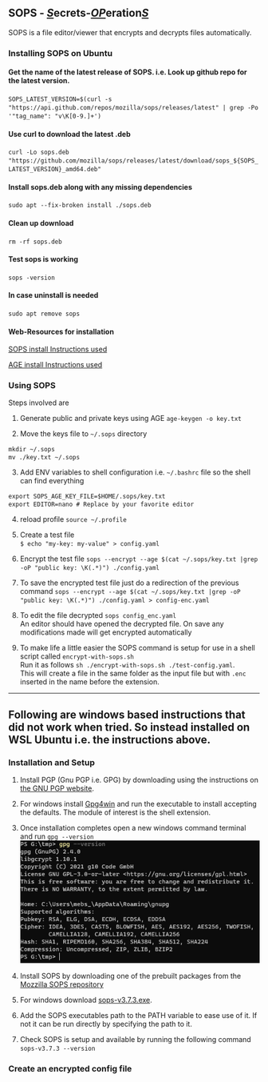 ## SOPS - <u><i>S</i></u>ecrets-<u><i>OP</i></u>eration<u><i>S</i></u>
SOPS is a file editor/viewer that encrypts and decrypts files automatically.


### Installing SOPS on Ubuntu

#### Get the name of the latest release of SOPS. i.e. Look up github repo for the latest version. <br/>

`SOPS_LATEST_VERSION=$(curl -s "https://api.github.com/repos/mozilla/sops/releases/latest" | grep -Po '"tag_name": "v\K[0-9.]+')`


#### Use curl to download the latest .deb <br/>

`curl -Lo sops.deb "https://github.com/mozilla/sops/releases/latest/download/sops_${SOPS_LATEST_VERSION}_amd64.deb"`

#### Install sops.deb along with any missing dependencies</br>
`sudo apt --fix-broken install ./sops.deb`

#### Clean up download <br/>
`rm -rf sops.deb`

#### Test sops is working <br/>
`sops -version`

#### In case uninstall is needed <br/>
`sudo apt remove sops`


#### Web-Resources for installation
[SOPS install Instructions used](https://docs.technotim.live/posts/install-mozilla-sops/)

[AGE install Instructions used](https://docs.technotim.live/posts/install-age/)


### Using SOPS
Steps involved are

1. Generate public and private keys using AGE `age-keygen -o key.txt`

2. Move the keys file to `~/.sops` directory <br/>
```
mkdir ~/.sops
mv ./key.txt ~/.sops
```

3. Add ENV variables to shell configuration i.e. `~/.bashrc` file so the shell can find everything <br/>
```
export SOPS_AGE_KEY_FILE=$HOME/.sops/key.txt
export EDITOR=nano # Replace by your favorite editor
```
4. reload profile `source ~/.profile`

5. Create a test file<br/>
`$ echo "my-key: my-value" > config.yaml`

6. Encrypt the test file
`sops --encrypt --age $(cat ~/.sops/key.txt |grep -oP "public key: \K(.*)") ./config.yaml`

7. To save the encrypted test file just do a redirection of the previous command
`sops --encrypt --age $(cat ~/.sops/key.txt |grep -oP "public key: \K(.*)") ./config.yaml > config-enc.yaml`

8. To edit the file decrypted
`sops config_enc.yaml` <br/>
An editor should have opened the decrypted file. On save any modifications made will get encrypted automatically

9. To make life a little easier the SOPS command is setup for use in a shell script called `encrypt-with-sops.sh` <br/>
Run it as follows `sh ./encrypt-with-sops.sh ./test-config.yaml`. <br/>
This will create a file in the same folder as the input file but with `.enc` inserted in the name before the extension.

---
## Following are windows based instructions that did not work when tried. So instead installed on WSL Ubuntu i.e. the instructions above.
### Installation and Setup

1. Install PGP (Gnu PGP i.e. GPG) by downloading using the instructions on [the GNU PGP website](https://www.gnupg.org/download/index.html). 

2. For windows install [Gpg4win](https://gpg4win.org/download.html) and run the executable to install accepting the defaults. The module of interest is the shell extension.

3. Once installation completes open a new windows command terminal and run `gpg --version`
![screenshot](./images/gnupgp-01.png)

4. Install SOPS by downloading one of the prebuilt packages from the [Mozzilla SOPS repository](https://github.com/mozilla/sops/releases)

5. For windows download [sops-v3.7.3.exe](https://github.com/mozilla/sops/releases/download/v3.7.3/sops-v3.7.3.exe).

6. Add the SOPS executables path to the PATH variable to ease use of it. If not it can be run directly by specifying the path to it.

7. Check SOPS is setup and available by running the following command `sops-v3.7.3 --version`

### Create an encrypted config file


